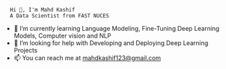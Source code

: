       Hi 👋, I'm Mahd Kashif
      A Data Scientist from FAST NUCES
- 🌱 I’m currently learning Language Modeling, Fine-Tuning Deep Learning Models, Computer vision and NLP 
- 🤝 I’m looking for help with Developing and Deploying Deep Learning Projects
- 📫 You can reach me at mahdkashif123@gmail.com


